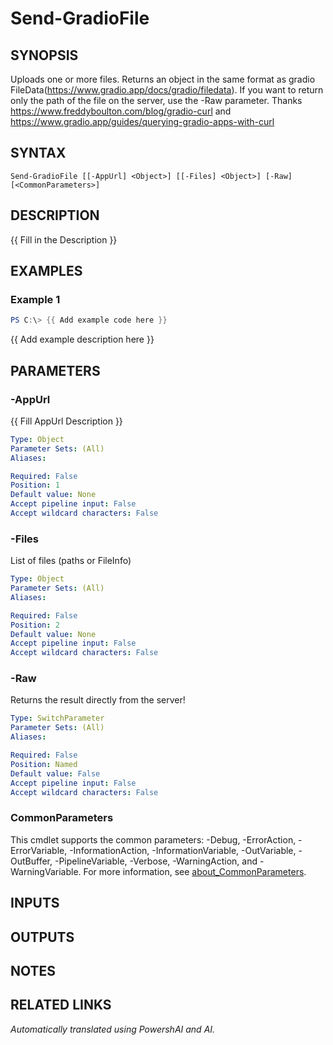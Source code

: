 ﻿---
external help file: powershai-help.xml
Module Name: powershai
online version:
schema: 2.0.0
---

# Send-GradioFile

## SYNOPSIS
Uploads one or more files. Returns an object in the same format as gradio FileData(https://www.gradio.app/docs/gradio/filedata). If you want to return only the path of the file on the server, use the -Raw parameter. Thanks https://www.freddyboulton.com/blog/gradio-curl and https://www.gradio.app/guides/querying-gradio-apps-with-curl

## SYNTAX

```
Send-GradioFile [[-AppUrl] <Object>] [[-Files] <Object>] [-Raw] [<CommonParameters>]
```

## DESCRIPTION
{{ Fill in the Description }}

## EXAMPLES

### Example 1
```powershell
PS C:\> {{ Add example code here }}
```

{{ Add example description here }}

## PARAMETERS

### -AppUrl
{{ Fill AppUrl Description }}

```yaml
Type: Object
Parameter Sets: (All)
Aliases:

Required: False
Position: 1
Default value: None
Accept pipeline input: False
Accept wildcard characters: False
```

### -Files
List of files (paths or FileInfo)

```yaml
Type: Object
Parameter Sets: (All)
Aliases:

Required: False
Position: 2
Default value: None
Accept pipeline input: False
Accept wildcard characters: False
```

### -Raw
Returns the result directly from the server!

```yaml
Type: SwitchParameter
Parameter Sets: (All)
Aliases:

Required: False
Position: Named
Default value: False
Accept pipeline input: False
Accept wildcard characters: False
```

### CommonParameters
This cmdlet supports the common parameters: -Debug, -ErrorAction, -ErrorVariable, -InformationAction, -InformationVariable, -OutVariable, -OutBuffer, -PipelineVariable, -Verbose, -WarningAction, and -WarningVariable. For more information, see [about_CommonParameters](http://go.microsoft.com/fwlink/?LinkID=113216).

## INPUTS

## OUTPUTS

## NOTES

## RELATED LINKS



_Automatically translated using PowershAI and AI._
